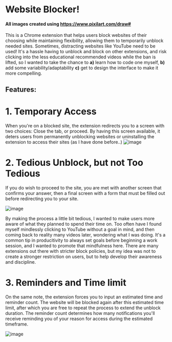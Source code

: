 # Website Blocker!
#### All images created using https://www.pixilart.com/draw#
This is a Chrome extension that helps users block websites of their choosing while maintaining flexibility, allowing them to temporarily unblock needed sites. Sometimes, distracting websites like YouTube need to be used! 
It's a hassle having to unblock and block on other extensions, and risk clicking into the less educational recommended videos while the ban is lifted, so I wanted to take the chance to **a)** learn how to code one myself, **b)** add some variability/adaptability **c)** get to design the interface to make it more compelling.

## Features:

  # 1. Temporary Access

   When you're on a blocked site, the extension redirects you to a screen with two choices: Close the tab, or proceed. By having this screen available, it deters users from permanently unblocking websites or uninstalling the extension to access their sites (as I have done before..)
   ![image](https://github.com/emilyx5/website-blocking-extension/assets/106225099/eaf46f83-c7b4-4822-90f9-757e2cdf09a1)

   # 2. Tedious Unblock, but not Too Tedious

   If you do wish to proceed to the site, you are met with another screen that confirms your answer, then a final screen with a form that must be filled out before redirecting you to your site.
   
   ![image](https://github.com/emilyx5/website-blocking-extension/assets/106225099/e46957e0-36eb-4539-bf1b-ea45a6362a5e)

   By making the process a little bit tedious, I wanted to make users more aware of what they planned to spend their time on. Too often have I found myself mindlessly clicking to YouTube without a goal in mind, and then coming back to reality many videos later, wondering what I was doing.
   It's a common tip in producitivity to always set goals before beginning a work session, and I wanted to promote that mindfulness here. There are many extensions out there with stricter block policies, but my idea was not to create a stronger restriction on users, but to help develop their awareness and discipline.
   
   # 3. Reminders and Time limit
   
   On the same note, the extension forces you to input an estimated time and reminder count. The website will be blocked again after this estimated time limit, after which you are free to repeat the process to extend the unblock duration.
   The reminder count determines how many notifications you'll receive reminding you of your reason for access during the estimated timeframe.

   ![image](https://github.com/emilyx5/website-blocking-extension/assets/106225099/595058ae-3ce3-4492-93f3-fb7770d45d38)
